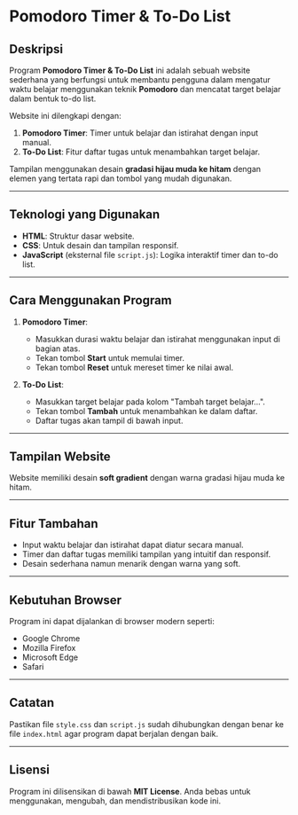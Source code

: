 # Pomodoro Timer & To-Do List

## Deskripsi
Program **Pomodoro Timer & To-Do List** ini adalah sebuah website sederhana yang berfungsi untuk membantu pengguna dalam mengatur waktu belajar menggunakan teknik **Pomodoro** dan mencatat target belajar dalam bentuk to-do list.

Website ini dilengkapi dengan:
1. **Pomodoro Timer**: Timer untuk belajar dan istirahat dengan input manual.
2. **To-Do List**: Fitur daftar tugas untuk menambahkan target belajar.

Tampilan menggunakan desain **gradasi hijau muda ke hitam** dengan elemen yang tertata rapi dan tombol yang mudah digunakan.

---

## Teknologi yang Digunakan
- **HTML**: Struktur dasar website.
- **CSS**: Untuk desain dan tampilan responsif.
- **JavaScript** (eksternal file `script.js`): Logika interaktif timer dan to-do list.


---

## Cara Menggunakan Program
1. **Pomodoro Timer**:
   - Masukkan durasi waktu belajar dan istirahat menggunakan input di bagian atas.
   - Tekan tombol **Start** untuk memulai timer.
   - Tekan tombol **Reset** untuk mereset timer ke nilai awal.

2. **To-Do List**:
   - Masukkan target belajar pada kolom "Tambah target belajar...".
   - Tekan tombol **Tambah** untuk menambahkan ke dalam daftar.
   - Daftar tugas akan tampil di bawah input.

---

## Tampilan Website
Website memiliki desain **soft gradient** dengan warna gradasi hijau muda ke hitam.


---

## Fitur Tambahan
- Input waktu belajar dan istirahat dapat diatur secara manual.
- Timer dan daftar tugas memiliki tampilan yang intuitif dan responsif.
- Desain sederhana namun menarik dengan warna yang soft.

---

## Kebutuhan Browser
Program ini dapat dijalankan di browser modern seperti:
- Google Chrome
- Mozilla Firefox
- Microsoft Edge
- Safari

---

## Catatan
Pastikan file `style.css` dan `script.js` sudah dihubungkan dengan benar ke file `index.html` agar program dapat berjalan dengan baik.

---

## Lisensi
Program ini dilisensikan di bawah **MIT License**. Anda bebas untuk menggunakan, mengubah, dan mendistribusikan kode ini.


